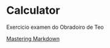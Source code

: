 # Calculator

Exercicio examen do Obradoiro de Teo

[Mastering Markdown](https://guides.github.com/features/mastering-markdown/)
